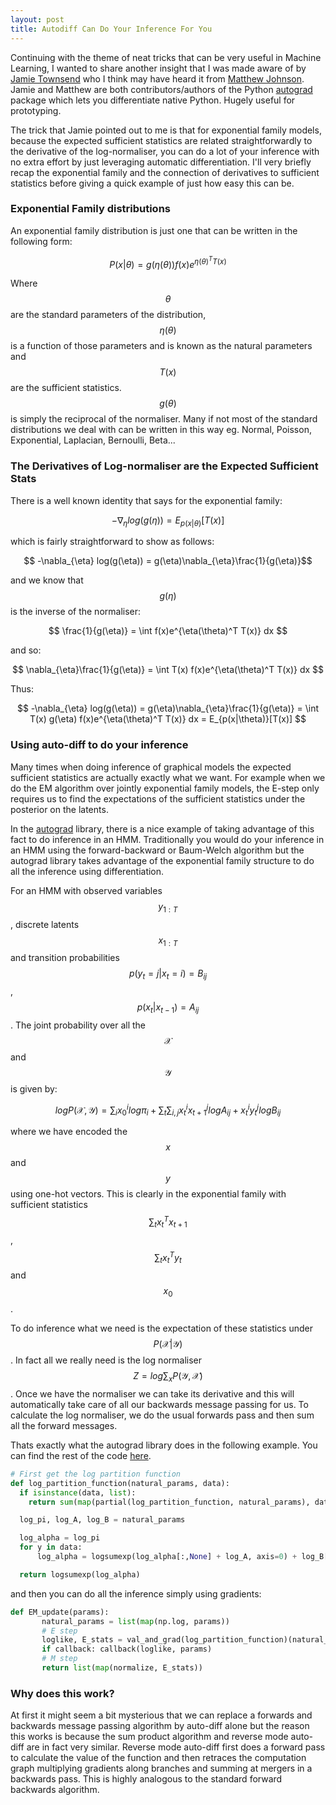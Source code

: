 ```yaml
---
layout: post
title: Autodiff Can Do Your Inference For You
---
```


Continuing with the theme of neat tricks that can be very useful in Machine Learning,
I wanted to share another insight that I was made aware of by [Jamie Townsend](https://github.com/j-towns)
who I think may have heard it from [Matthew Johnson](http://people.csail.mit.edu/mattjj/). Jamie and Matthew are both contributors/authors of the Python [autograd](https://github.com/HIPS/autograd) package
which lets you differentiate native Python. Hugely useful for prototyping.

The trick that Jamie pointed out to me is that for exponential family models, because the expected sufficient statistics
are related straightforwardly to the derivative of the log-normaliser, you can do a lot of your inference with no extra
effort by just leveraging automatic differentiation. I'll very briefly recap the exponential family and the connection of derivatives to sufficient statistics before giving a quick example of just how easy this can be.

### Exponential Family distributions
An exponential family distribution is just one that can be written in the following form:

$$ P(x|\theta) = g(\eta(\theta))f(x)e^{\eta(\theta)^T T(x)}$$

Where $$\theta$$ are the standard parameters of the distribution, $$\eta(\theta)$$ is a function of those parameters and is known as
the natural parameters and $$T(x)$$ are the sufficient statistics. $$g(\theta)$$ is simply the reciprocal of the normaliser.  Many if not most of the standard distributions we deal with can be written in this way eg. Normal, Poisson, Exponential, Laplacian, Bernoulli, Beta...

### The Derivatives of Log-normaliser are the Expected Sufficient Stats

There is a well known identity that says for the exponential family:

$$ -\nabla_{\eta} log(g(\eta)) = E_{p(x|\theta)}[T(x)]$$

which is fairly straightforward to show as follows:

$$ -\nabla_{\eta} log(g(\eta)) = g(\eta)\nabla_{\eta}\frac{1}{g(\eta)}$$

and we know that $$g(\eta)$$ is the inverse of the normaliser:

$$ \frac{1}{g(\eta)} = \int f(x)e^{\eta(\theta)^T T(x)} dx $$

and so:

$$ \nabla_{\eta}\frac{1}{g(\eta)} = \int T(x) f(x)e^{\eta(\theta)^T T(x)} dx $$

Thus:

$$ -\nabla_{\eta} log(g(\eta)) = g(\eta)\nabla_{\eta}\frac{1}{g(\eta)} =
\int T(x) g(\eta) f(x)e^{\eta(\theta)^T T(x)} dx = E_{p(x|\theta)}[T(x)] $$

### Using auto-diff to do your inference

Many times when doing inference of graphical models the expected sufficient statistics
are actually exactly what we want. For example when we do the EM algorithm over jointly exponential family
models, the E-step only requires us to find the expectations of the sufficient statistics under the posterior on the latents.

In the [autograd](https://github.com/HIPS/autograd/blob/master/examples/hmm_em.py) library, there is a nice example of taking advantage of this fact to do inference in an HMM.
Traditionally you would do your inference in an HMM using the forward-backward or Baum-Welch algorithm but the autograd library takes
advantage of the exponential family structure to do all the inference using differentiation.

For an HMM with observed variables $$y_{1:T}$$, discrete latents $$x_{1:T}$$ and
transition probabilities $$p(y_t=j|x_t=i)=B_{ij}$$,
 $$p(x_t|x_{t-1})=A_{ij}$$. The joint probability over all the $$\mathcal{X}$$ and $$\mathcal{Y}$$ is given by:

$$ logP(\mathcal{X},\mathcal{Y}) = \sum_i x_0^i log \pi_i + \sum_t \sum_{i,j}
x_t^i x_{t+1}^j log A_{ij} + x_t^i y_t^j log B_{ij} $$

where we have encoded the $$x$$ and $$y$$ using one-hot vectors. This is clearly in the exponential family with sufficient statistics $$\sum_t x_t^T x_{t+1}$$, $$\sum_t x_t^T y_{t}$$ and $$x_0$$.

To do inference what we need is the expectation of these statistics under
$$P(\mathcal{X}|\mathcal{Y})$$. In fact all we really need is the log normaliser $$Z = log \sum_x P(\mathcal{Y},\mathcal{X})$$.
Once we have the normaliser we can take its derivative and this will automatically take care of all our backwards message passing for us.
To calculate the log normaliser, we do the usual forwards pass and then sum all the forward messages.

Thats exactly what the autograd library does in the following example. You can find the rest of the code [here](https://github.com/HIPS/autograd/blob/master/examples/hmm_em.py).

```python
# First get the log partition function
def log_partition_function(natural_params, data):
  if isinstance(data, list):
    return sum(map(partial(log_partition_function, natural_params), data))

  log_pi, log_A, log_B = natural_params

  log_alpha = log_pi
  for y in data:
      log_alpha = logsumexp(log_alpha[:,None] + log_A, axis=0) + log_B[:,y]

  return logsumexp(log_alpha)
```
and then you can do all the inference simply using gradients:

```python
def EM_update(params):
       natural_params = list(map(np.log, params))
       # E step
       loglike, E_stats = val_and_grad(log_partition_function)(natural_params, data)
       if callback: callback(loglike, params)
       # M step
       return list(map(normalize, E_stats))
```

### Why does this work?

At first it might seem a bit mysterious that we can replace a forwards and backwards
message passing algorithm by auto-diff alone but the reason this works is because
the sum product algorithm and reverse mode auto-diff are in fact very similar. Reverse mode
auto-diff first does a forward pass to calculate the value of the function and then retraces the computation graph
multiplying gradients along branches and summing at mergers in a backwards pass. This is highly analogous to the standard
forward backwards algorithm.
